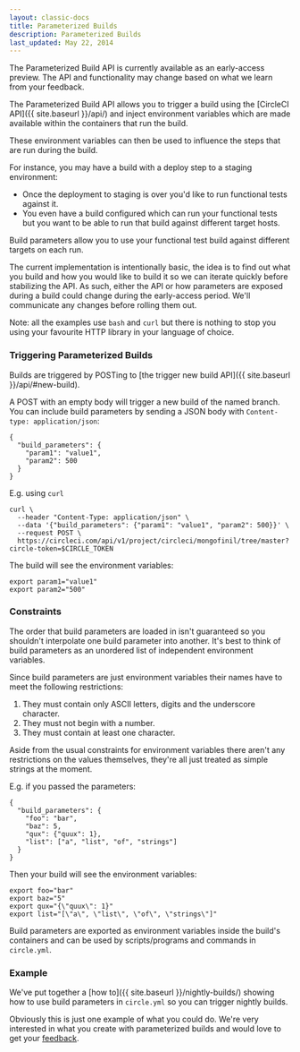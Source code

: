 ```yaml
---
layout: classic-docs
title: Parameterized Builds
description: Parameterized Builds
last_updated: May 22, 2014
---
```


The Parameterized Build API is currently available as an early-access preview.
The API and functionality may change based on what we learn from your feedback.

The Parameterized Build API allows you to trigger a build using the
[CircleCI API]({{ site.baseurl }}/api/)
and inject environment variables which are made available within the containers that run the build.

These environment variables can then be used to influence the steps that are run during the build.

For instance, you may have a build with a deploy step to a staging environment:

*   Once the deployment to staging is over you'd like to run functional tests against it.
*   You even have a build configured which can run your functional tests but you want to be able to run that build against different target hosts.

Build parameters allow you to use your functional test build against different targets on each run.

The current implementation is intentionally basic, the idea is to find out what you build and how you would like to build it so we can iterate quickly before stabilizing the API.
As such, either the API or how parameters are exposed during a build could change during the early-access period.
We'll communicate any changes before rolling them out.

Note: all the examples use `bash` and `curl` but there is nothing to stop you using your favourite HTTP library in your language of choice.

<h3 id="detail">Triggering Parameterized Builds</h3>

Builds are triggered by POSTing to [the trigger new build API]({{ site.baseurl }}/api/#new-build).

A POST with an empty body will trigger a new build of the named branch.
You can include build parameters by sending a JSON body with `Content-type: application/json`:

```
{
  "build_parameters": {
    "param1": "value1",
    "param2": 500
  }
}
```

E.g. using `curl`

```
curl \
  --header "Content-Type: application/json" \
  --data '{"build_parameters": {"param1": "value1", "param2": 500}}' \
  --request POST \
  https://circleci.com/api/v1/project/circleci/mongofinil/tree/master?circle-token=$CIRCLE_TOKEN
```

The build will see the environment variables:

```
export param1="value1"
export param2="500"
```

### Constraints

The order that build parameters are loaded in isn't guaranteed so you shouldn't interpolate one build parameter into another.
It's best to think of build parameters as an unordered list of independent environment variables.

Since build parameters are just environment variables their names have to meet the following restrictions:

1.  They must contain only ASCII letters, digits and the underscore character.
2.  They must not begin with a number.
3.  They must contain at least one character.

Aside from the usual constraints for environment variables there aren't any restrictions on the values themselves, they're all just treated as simple strings at the moment.

E.g. if you passed the parameters:

```
{
  "build_parameters": {
    "foo": "bar",
    "baz": 5,
    "qux": {"quux": 1},
    "list": ["a", "list", "of", "strings"]
  }
}
```

Then your build will see the environment variables:

```
export foo="bar"
export baz="5"
export qux="{\"quux\": 1}"
export list="[\"a\", \"list\", \"of\", \"strings\"]"
```

Build parameters are exported as environment variables inside the build's containers and can be used by scripts/programs and commands in `circle.yml`.

### Example

We've put together a [how to]({{ site.baseurl }}/nightly-builds/)
showing how to use build parameters in `circle.yml` so you can trigger nightly builds.

Obviously this is just one example of what you could do.
We're very interested in what you create with parameterized builds and would love to get your
[feedback](mailto:sayhi@circleci.com).
